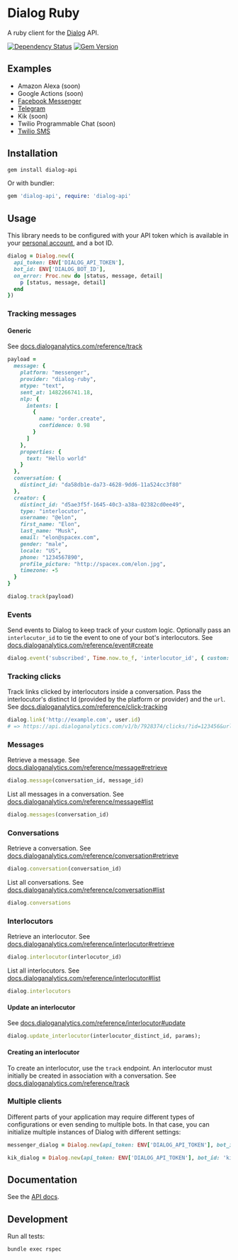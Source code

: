 # Dialog Ruby

A ruby client for the [Dialog](https://dialoganalytics.com) API.

[![Dependency Status](https://gemnasium.com/badges/github.com/dialoganalytics/dialog-ruby.svg)](https://gemnasium.com/github.com/dialoganalytics/dialog-ruby)
[![Gem Version](https://badge.fury.io/rb/dialog-api.svg)](https://badge.fury.io/rb/dialog-api)

## Examples

- Amazon Alexa (soon)
- Google Actions (soon)
- [Facebook Messenger](https://github.com/dialoganalytics/messenger-ruby-example)
- [Telegram](https://github.com/dialoganalytics/telegram-ruby-example)
- Kik (soon)
- Twilio Programmable Chat (soon)
- [Twilio SMS](https://github.com/dialoganalytics/twilio-sms-ruby-example)

## Installation

```bash
gem install dialog-api
```

Or with bundler:

```ruby
gem 'dialog-api', require: 'dialog-api'
```

## Usage

This library needs to be configured with your API token which is available in your [personal account](http://app.dialoganalytics.com/users/edit), and a bot ID.

```ruby
dialog = Dialog.new({
  api_token: ENV['DIALOG_API_TOKEN'],
  bot_id: ENV['DIALOG_BOT_ID'],
  on_error: Proc.new do |status, message, detail|
    p [status, message, detail]
  end
})
```

### Tracking messages

#### Generic

See [docs.dialoganalytics.com/reference/track](https://docs.dialoganalytics.com/reference/track)

```ruby
payload =
  message: {
    platform: "messenger",
    provider: "dialog-ruby",
    mtype: "text",
    sent_at: 1482266741.18,
    nlp: {
      intents: [
        {
          name: "order.create",
          confidence: 0.98
        }
      ]
    },
    properties: {
      text: "Hello world"
    }
  },
  conversation: {
    distinct_id: "da58db1e-da73-4628-9dd6-11a524cc3f80"
  },
  creator: {
    distinct_id: "d5ae3f5f-1645-40c3-a38a-02382cd0ee49",
    type: "interlocutor",
    username: "@elon",
    first_name: "Elon",
    last_name: "Musk",
    email: "elon@spacex.com",
    gender: "male",
    locale: "US",
    phone: "1234567890",
    profile_picture: "http://spacex.com/elon.jpg",
    timezone: -5
  }
}

dialog.track(payload)
```

### Events

Send events to Dialog to keep track of your custom logic. Optionally pass an `interlocutor_id` to tie the event to one of your bot's interlocutors. See [docs.dialoganalytics.com/reference/event#create](https://docs.dialoganalytics.com/reference/event#create)

```ruby
dialog.event('subscribed', Time.now.to_f, 'interlocutor_id', { custom: 'value' })
```

### Tracking clicks

Track links clicked by interlocutors inside a conversation. Pass the interlocutor's distinct Id (provided by the platform or provider) and the `url`. See [docs.dialoganalytics.com/reference/click-tracking](https://docs.dialoganalytics.com/reference/click-tracking/)

```ruby
dialog.link('http://example.com', user.id)
# => https://api.dialoganalytics.com/v1/b/7928374/clicks/?id=123456&url=http%3A%2F%2Fexample.com
```

### Messages

Retrieve a message. See [docs.dialoganalytics.com/reference/message#retrieve](https://docs.dialoganalytics.com/reference/message#retrieve)

```ruby
dialog.message(conversation_id, message_id)
```

List all messages in a conversation. See [docs.dialoganalytics.com/reference/message#list](https://docs.dialoganalytics.com/reference/message#list)

```ruby
dialog.messages(conversation_id)
```

### Conversations

Retrieve a conversation. See [docs.dialoganalytics.com/reference/conversation#retrieve](https://docs.dialoganalytics.com/reference/conversation#retrieve)

```ruby
dialog.conversation(conversation_id)
```

List all conversations. See [docs.dialoganalytics.com/reference/conversation#list](https://docs.dialoganalytics.com/reference/conversation#list)

```ruby
dialog.conversations
```

### Interlocutors

Retrieve an interlocutor. See [docs.dialoganalytics.com/reference/interlocutor#retrieve](https://docs.dialoganalytics.com/reference/interlocutor#retrieve)

```ruby
dialog.interlocutor(interlocutor_id)
```

List all interlocutors. See [docs.dialoganalytics.com/reference/interlocutor#list](https://docs.dialoganalytics.com/reference/interlocutor#list)

```ruby
dialog.interlocutors
```

#### Update an interlocutor

See [docs.dialoganalytics.com/reference/interlocutor#update](https://docs.dialoganalytics.com/reference/interlocutor#update)

```ruby
dialog.update_interlocutor(interlocutor_distinct_id, params);
```

#### Creating an interlocutor

To create an interlocutor, use the `track` endpoint. An interlocutor must initially be created in association with a conversation. See [docs.dialoganalytics.com/reference/track](https://docs.dialoganalytics.com/reference/track/)

### Multiple clients

Different parts of your application may require different types of configurations or even sending to multiple bots. In that case, you can initialize multiple instances of Dialog with different settings:

```ruby
messenger_dialog = Dialog.new(api_token: ENV['DIALOG_API_TOKEN'], bot_id: 'messenger_bot_id')

kik_dialog = Dialog.new(api_token: ENV['DIALOG_API_TOKEN'], bot_id: 'kik_bot_id')
```

## Documentation

See the [API docs](https://docs.dialoganalytics.com).

## Development

Run all tests:

```bash
bundle exec rspec
```
